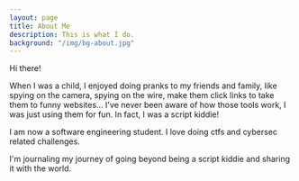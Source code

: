 ```yaml
---
layout: page
title: About Me
description: This is what I do.
background: "/img/bg-about.jpg"
---
```


Hi there!

When I was a child, I enjoyed doing pranks to my friends and family, like spying on the camera, spying on the wire, make them click links to take them to funny websites... I've never been aware of how those tools work, I was just using them for fun.
In fact, I was a script kiddie!

I am now a software engineering student.
I love doing ctfs and cybersec related challenges.

I'm journaling my journey of going beyond being a script kiddie and sharing it with the world.
